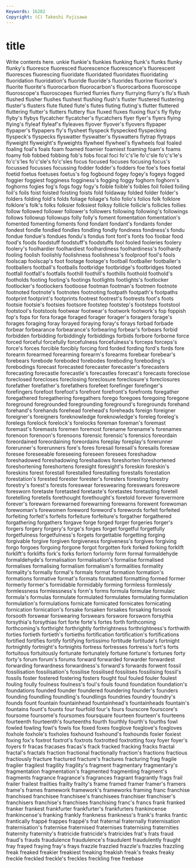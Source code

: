 ```yaml
---
Keywords: 16282 
Copyright: (C) Takeshi Fujisawa
---
```


# title

Write contents here.
unkie flunkie's flunkies flunking flunk's flunks flunky flunky's
fluoresce fluoresced fluorescence fluorescence's fluorescent fluoresces fluorescing fluoridate fluoridated fluoridates
fluoridating fluoridation fluoridation's fluoride fluoride's fluorides fluorine fluorine's fluorite fluorite's
fluorocarbon fluorocarbon's fluorocarbons fluoroscope fluoroscope's fluoroscopes flurried flurries flurry flurrying
flurry's flu's flush flushed flusher flushes flushest flushing flush's fluster
flustered flustering fluster's flusters flute fluted flute's flutes fluting fluting's
flutter fluttered fluttering flutter's flutters fluttery flux fluxed fluxes fluxing
flux's fly flyby flyby's flybys flycatcher flycatcher's flycatchers flyer flyer's
flyers flying flying's flyleaf flyleaf's flyleaves flyover flyover's flyovers flypaper
flypaper's flypapers fly's flysheet flyspeck flyspecked flyspecking flyspeck's flyspecks flyswatter
flyswatter's flyswatters flytrap flytraps flyweight flyweight's flyweights flywheel flywheel's flywheels
foal foaled foaling foal's foals foam foamed foamier foamiest foaming
foam's foams foamy fob fobbed fobbing fob's fobs focal foci
fo'c's'le fo'c'sle fo'c's'le's fo'c's'les fo'c'sle's fo'c'sles focus focused focuses focusing
focus's focussed focusses focussing fodder fodder's fodders foe foe's foes
foetal foetid foetus foetuses foetus's fog fogbound fogey fogey's fogeys
fogged foggier foggiest fogginess fogginess's fogging foggy foghorn foghorn's foghorns
fogies fog's fogs fogy fogy's foible foible's foibles foil foiled
foiling foil's foils foist foisted foisting foists fold foldaway folded
folder folder's folders folding fold's folds foliage foliage's folio folio's
folios folk folklore folklore's folk's folks folksier folksiest folksy follicle
follicle's follicles follies follow followed follower follower's followers following following's
followings follows followup followups folly folly's foment fomentation fomentation's fomented
fomenting foments fond fondant fondant's fondants fonder fondest fondle fondled
fondles fondling fondly fondness fondness's fondu fondue fondue's fondues fondu's
fondus font font's fonts foo foobar food food's foods foodstuff
foodstuff's foodstuffs fool fooled fooleries foolery foolery's foolhardier foolhardiest foolhardiness
foolhardiness's foolhardy fooling foolish foolishly foolishness foolishness's foolproof fool's fools
foolscap foolscap's foot footage footage's football footballer footballer's footballers football's
footballs footbridge footbridge's footbridges footed footfall footfall's footfalls foothill foothill's
foothills foothold foothold's footholds footing footing's footings footlights footlights's footlocker
footlocker's footlockers footloose footman footman's footmen footnote footnoted footnote's footnotes
footnoting footpath footpath's footpaths footprint footprint's footprints footrest footrest's footrests
foot's foots footsie footsie's footsies footsore footstep footstep's footsteps footstool
footstool's footstools footwear footwear's footwork footwork's fop foppish fop's fops
for fora forage foraged forager forager's foragers forage's forages foraging
foray forayed foraying foray's forays forbad forbade forbear forbearance forbearance's
forbearing forbear's forbears forbid forbidden forbidding forbiddingly forbiddings forbids forbore
forborne force forced forceful forcefully forcefulness forcefulness's forceps forceps's force's
forces forcible forcibly forcing ford forded fording ford's fords fore
forearm forearmed forearming forearm's forearms forebear forebear's forebears forebode foreboded
forebodes foreboding foreboding's forebodings forecast forecasted forecaster forecaster's forecasters forecasting
forecastle forecastle's forecastles forecast's forecasts foreclose foreclosed forecloses foreclosing foreclosure
foreclosure's foreclosures forefather forefather's forefathers forefeet forefinger forefinger's forefingers forefoot
forefoot's forefront forefront's forefronts foregather foregathered foregathering foregathers forego foregoes
foregoing foregone foreground foregrounded foregrounding foreground's foregrounds forehand forehand's forehands
forehead forehead's foreheads foreign foreigner foreigner's foreigners foreknowledge foreknowledge's foreleg
foreleg's forelegs forelock forelock's forelocks foreman foreman's foremast foremast's foremasts
foremen foremost forename forename's forenames forenoon forenoon's forenoons forensic forensic's
forensics foreordain foreordained foreordaining foreordains foreplay foreplay's forerunner forerunner's forerunners
fore's fores foresail foresail's foresails foresaw foresee foreseeable foreseeing foreseen
foresees foreshadow foreshadowed foreshadowing foreshadows foreshorten foreshortened foreshortening foreshortens foresight
foresight's foreskin foreskin's foreskins forest forestall forestalled forestalling forestalls forestation
forestation's forested forester forester's foresters foresting forestry forestry's forest's forests
foreswear foreswearing foreswears foreswore foresworn foretaste foretasted foretaste's foretastes foretasting
foretell foretelling foretells forethought forethought's foretold forever forevermore forever's forewarn
forewarned forewarning forewarns forewent forewoman forewoman's forewomen foreword foreword's forewords
forfeit forfeited forfeiting forfeit's forfeits forfeiture forfeiture's forgather forgathered forgathering
forgathers forgave forge forged forger forgeries forger's forgers forgery forgery's
forge's forges forget forgetful forgetfully forgetfulness forgetfulness's forgets forgettable forgetting
forging forgivable forgive forgiven forgiveness forgiveness's forgives forgiving forgo forgoes
forgoing forgone forgot forgotten fork forked forking forklift forklift's forklifts
fork's forks forlorn forlornly form formal formaldehyde formaldehyde's formalisation formalisation's
formalise formalised formalises formalising formalism formalism's formalities formality formality's formally
formal's formals format formation formation's formations formative format's formats formatted
formatting formed former formerly former's formidable formidably forming formless formlessly
formlessness formlessness's form's forms formula formulae formulaic formula's formulas formulate
formulated formulates formulating formulation formulation's formulations fornicate fornicated fornicates fornicating
fornication fornication's forsake forsaken forsakes forsaking forsook forsooth forswear forswearing
forswears forswore forsworn forsythia forsythia's forsythias fort forte forte's fortes
forth forthcoming forthcoming's forthright forthrightly forthrightness forthrightness's forthwith forties fortieth
fortieth's fortieths fortification fortification's fortifications fortified fortifies fortify fortifying fortissimo
fortitude fortitude's fortnight fortnightly fortnight's fortnights fortress fortresses fortress's fort's
forts fortuitous fortuitously fortunate fortunately fortune fortune's fortunes forty forty's
forum forum's forums forward forwarded forwarder forwardest forwarding forwardness forwardness's
forward's forwards forwent fossil fossilisation fossilisation's fossilise fossilised fossilises fossilising
fossil's fossils foster fostered fostering fosters fought foul fouled fouler
foulest fouling foully foulness foulness's foul's fouls found foundation foundation's
foundations founded founder foundered foundering founder's founders founding foundling foundling's
foundlings foundries foundry foundry's founds fount fountain fountainhead fountainhead's fountainheads
fountain's fountains fount's founts four fourfold four's fours fourscore fourscore's
foursome foursome's foursomes foursquare fourteen fourteen's fourteens fourteenth fourteenth's fourteenths
fourth fourthly fourth's fourths fowl fowled fowling fowl's fowls fox
foxed foxes foxglove foxglove's foxgloves foxhole foxhole's foxholes foxhound foxhound's
foxhounds foxier foxiest foxing fox's foxtrot foxtrot's foxtrots foxtrotted foxtrotting
foxy foyer foyer's foyers fr fracas fracases fracas's frack fracked
fracking fracks fractal fractal's fractals fraction fractional fractionally fraction's fractions
fractious fractiously fracture fractured fracture's fractures fracturing frag fragile fragiler
fragilest fragility fragility's fragment fragmentary fragmentary's fragmentation fragmentation's fragmented fragmenting
fragment's fragments fragrance fragrance's fragrances fragrant fragrantly frags frail frailer
frailest frailties frailty frailty's frame framed framer framer's framers frame's
frames framework framework's frameworks framing franc franchise franchised franchisee franchisee's
franchisees franchiser franchiser's franchisers franchise's franchises franchising franc's francs frank
franked franker frankest frankfurter frankfurter's frankfurters frankincense frankincense's franking frankly
frankness frankness's frank's franks frantic frantically frappé frappes frappé's frat
fraternal fraternally fraternisation fraternisation's fraternise fraternised fraternises fraternising fraternities fraternity
fraternity's fratricide fratricide's fratricides frat's frats fraud fraud's frauds fraudulence
fraudulence's fraudulent fraudulently fraught fray frayed fraying fray's frays frazzle
frazzled frazzle's frazzles frazzling freak freaked freakier freakiest freaking freakish
freak's freaks freaky freckle freckled freckle's freckles freckling free freebase
